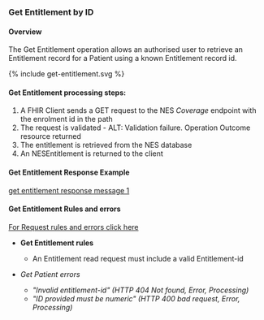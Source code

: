 
### Get Entitlement by ID

#### Overview

The Get Entitlement operation allows an authorised user to retrieve an Entitlement record for a Patient using a known Entitlement record id.

<div>
{% include get-entitlement.svg %}
</div>


####  Get Entitlement processing steps:

1. A FHIR Client sends a GET request  to the NES  *Coverage* endpoint with the enrolment id in the path
2. The request is validated - ALT: Validation failure. Operation Outcome resource returned
3. The entitlement is retrieved from the NES database
4. An  NESEntitlement is returned to the client



####  Get Entitlement Response Example 
[get entitlement response message 1 ](Coverage-EN667788899.json.html)


#### Get Entitlement Rules and errors

[For Request rules and errors click here](/general.html#request-rules-and-errors)

* **Get Entitlement rules**
  * An Entitlement read request must include a valid Entitlement-id

* _Get Patient errors_
  * _"Invalid entitlement-id" (HTTP 404 Not found, Error, Processing)_
  * _"ID provided must be numeric" (HTTP 400 bad request, Error, Processing)_
